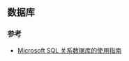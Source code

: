 ## 数据库

### 参考
- [Microsoft SQL 关系数据库的使用指南](https://docs.microsoft.com/zh-cn/sql/relational-databases/database-features?view=sql-server-2017)